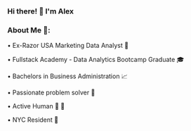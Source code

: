 ### Hi there! 👋  I'm Alex 
### About Me 🧔:

• Ex-Razor USA Marketing Data Analyst 🛴

• Fullstack Academy - Data Analytics Bootcamp Graduate 🎓

• Bachelors in Business Administration 📈  

• Passionate problem solver 🧠 

• Active Human 🏀 🎸 

• NYC Resident 🗽
